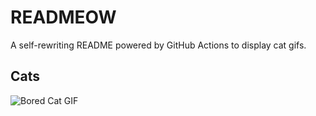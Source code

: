 # READMEOW

A self-rewriting README powered by GitHub Actions to display cat gifs.

## Cats

![Bored Cat GIF](https://media2.giphy.com/media/mlvseq9yvZhba/200.gif?cid=9acd02daspkh1ofdbveef4usxw87eifnmznfh2i6zemclhkw&ep=v1_gifs_search&rid=200.gif&ct=g)
